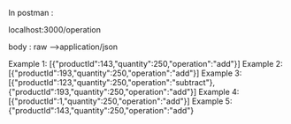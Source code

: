 In postman :


localhost:3000/operation

body : raw -->application/json

Example 1: [{"productId":143,"quantity":250,"operation":"add"}]
Example 2: [{"productId":193,"quantity":250,"operation":"add"}]
Example 3: [{"productId":123,"quantity":250,"operation":"subtract"},{"productId":193,"quantity":250,"operation":"add"}]
Example 4: [{"productId":1,"quantity":250,"operation":"add"}]
Example 5: {"productId":143,"quantity":250,"operation":"add"}
